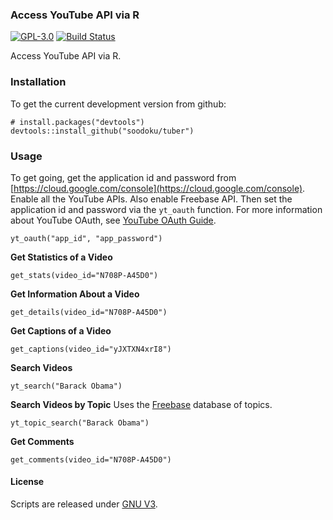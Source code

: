 ### Access YouTube API via R

[![GPL-3.0](http://img.shields.io/:license-gpl-blue.svg)](http://opensource.org/licenses/GPL-3.0)
[![Build Status](https://travis-ci.org/soodoku/tuber.svg?branch=master)](https://travis-ci.org/soodoku/tuber)

Access YouTube API via R.

### Installation

To get the current development version from github:

```{r install}
# install.packages("devtools")
devtools::install_github("soodoku/tuber")
```

### Usage

To get going, get the application id and password from [https://cloud.google.com/console](https://cloud.google.com/console). Enable all the YouTube APIs. Also enable Freebase API. Then set the application id and password via the `yt_oauth` function. For more information about YouTube OAuth, see [YouTube OAuth Guide](https://developers.google.com/youtube/v3/guides/authentication).

```{r yt_oauth}
yt_oauth("app_id", "app_password")
```

**Get Statistics of a Video**

```{r get_stats}
get_stats(video_id="N708P-A45D0")
```

**Get Information About a Video**

```{r get_stats}
get_details(video_id="N708P-A45D0")
```

**Get Captions of a Video**

```{r get_captions}
get_captions(video_id="yJXTXN4xrI8")
```

**Search Videos**
```{r yt_search}
yt_search("Barack Obama")
```

**Search Videos by Topic**
Uses the [Freebase](http://freebase.com) database of topics.

```{r yt_topic_search}
yt_topic_search("Barack Obama")
```

**Get Comments**
```{r get_comments}
get_comments(video_id="N708P-A45D0")
```

#### License
Scripts are released under [GNU V3](http://www.gnu.org/licenses/gpl-3.0.en.html).

